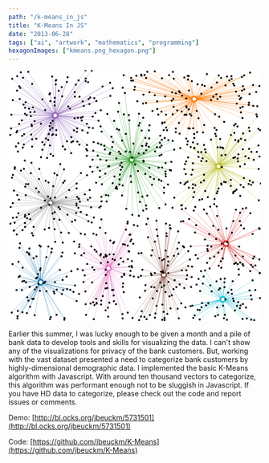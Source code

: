 ```yaml
---
path: "/k-means_in_js"
title: "K-Means In JS"
date: "2013-06-28"
tags: ["ai", "artwork", "mathematics", "programming"]
hexagonImages: ["kmeans.png_hexagon.png"]
---
```


[![](kmeans.png)](kmeans.png)

Earlier this summer, I was lucky enough to be given a month and a pile of bank data to develop tools and skills for visualizing the data. I can't show any of the visualizations for privacy of the bank customers. But, working with the vast dataset presented a need to categorize bank customers by highly-dimensional demographic data. I implemented the basic K-Means algorithm with Javascript. With around ten thousand vectors to categorize, this algorithm was performant enough not to be sluggish in Javascript. If you have HD data to categorize, please check out the code and report issues or comments.

Demo: [http://bl.ocks.org/jbeuckm/5731501](http://bl.ocks.org/jbeuckm/5731501)

Code: [https://github.com/jbeuckm/K-Means](https://github.com/jbeuckm/K-Means)
